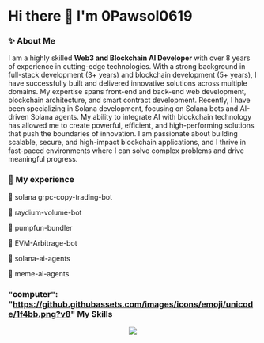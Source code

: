# Hi there 👋 I'm 0Pawsol0619

### ✨ About Me
I am a highly skilled **Web3 and Blockchain AI Developer** with over 8 years of experience in cutting-edge technologies. With a strong background in full-stack development (3+ years) and blockchain development (5+ years), I have successfully built and delivered innovative solutions across multiple domains.
My expertise spans front-end and back-end web development, blockchain architecture, and smart contract development. Recently, I have been specializing in Solana development, focusing on Solana bots and AI-driven Solana agents. My ability to integrate AI with blockchain technology has allowed me to create powerful, efficient, and high-performing solutions that push the boundaries of innovation.
I am passionate about building scalable, secure, and high-impact blockchain applications, and I thrive in fast-paced environments where I can solve complex problems and drive meaningful progress.

### 🚀 My experience 

💠 solana grpc-copy-trading-bot

💠 raydium-volume-bot

💠 pumpfun-bundler

💠 EVM-Arbitrage-bot

💠 solana-ai-agents

💠 meme-ai-agents

### "computer": "https://github.githubassets.com/images/icons/emoji/unicode/1f4bb.png?v8" My Skills <i href="https://github.githubassets.com/images/icons/emoji/unicode/1f4bb.png?v8">

<p align="center">
  <a href="https://skillicons.dev">
    <img src="https://skillicons.dev/icons?i=bootstrap,c,cpp,css,bots,express,figma,gcp,git,github,githubactions,gitlab,html,ai,java,js,jquery,laravel,mongodb,mysql,nextjs,nodejs,npm,php,phpstorm,postman,powershell,rails,react,ruby,rust,sass,styledcomponents,sublime,solidity,tailwind,ts,ubuntu,visualstudio,vite,vscode,vue,wordpress,yarn" />
  </a>
</p>



<!--
**0Pawsol0619/0Pawsol0619** is a ✨ _special_ ✨ repository because its `README.md` (this file) appears on your GitHub profile.

Here are some ideas to get you started:

- 🔭 I’m currently working on ...
- 🌱 I’m currently learning ...
- 👯 I’m looking to collaborate on ...
- 🤔 I’m looking for help with ...
- 💬 Ask me about ...
- 📫 How to reach me: ...
- 😄 Pronouns: ...
- ⚡ Fun fact: ...
-->
